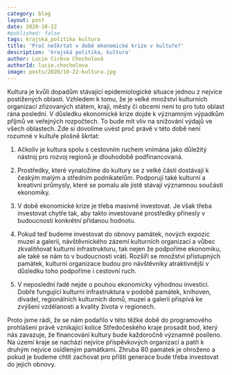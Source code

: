 ```yaml
---
category: blog
layout: post
date: 2020-10-22
#published: false
tags: krajská_politika kultura
title: 'Proč neškrtat v době ekonomické krize v kultuře?'
description: 'krajská politika, kultura'
author: Lucie Cirkva Chocholová
authorId: lucie.chocholova
image: posts/2020/10-22-kultura.jpg
---
```


Kultura je kvůli dopadům stávající epidemiologické situace jednou z nejvíce postižených oblastí. Vzhledem k tomu, že je velké množství kulturních organizací zřizovaných státem, kraji, městy či obcemi není to pro tuto oblast rána poslední. V důsledku ekonomické krize dojde k významným výpadkům příjmů ve veřejných rozpočtech. To bude mít vliv na snižování výdajů ve všech oblastech. Zde si dovolíme uvést proč právě v této době není rozumné v kultuře plošně škrtat: 

1. Ačkoliv je kultura spolu s cestovním ruchem vnímána jako důležitý nástroj pro rozvoj regionů je dlouhodobě podfinancovaná. 

2. Prostředky, které vynaložíme do kultury se z velké části dostávají k českým malým a středním podnikatelům. Podporují také kulturní a kreativní průmysly, které se pomalu ale jistě stávají významnou součástí ekonomiky. 

3. V době ekonomické krize je třeba masivně investovat. Je však třeba investovat chytře tak, aby takto investované prostředky přinesly v budoucnosti konkrétní přidanou hodnotu. 

4. Pokud teď budeme investovat do obnovy památek, nových expozic muzeí a galerií, návštěvnického zázemí kulturních organizací a vůbec zkvalitňovat kulturní infrastrukturu, tak nejen že podpoříme ekonomiku, ale také se nám to v budoucnosti vrátí. Rozšíří se množství přístupných památek, kulturní organizace budou pro návštěvníky atraktivnější v důsledku toho podpoříme i cestovní ruch. 

5. V neposlední řadě nejde o pouhou ekonomicky výhodnou investici. Dobře fungující kulturní infrastruktura v podobě památek, knihoven, divadel, regionálních kulturních domů, muzeí a galerií přispívá ke zvýšení vzdělanosti a kvality života v regionech. 

Proto jsme rádi, že se nám podařilo v této těžké době do programového prohlášení právě vznikající kolice Středočeského kraje prosadit bod, který nás zavazuje, že financování kultury bude každoročně významně posíleno. Na území kraje se nachází nejvíce příspěvkových organizací a patří k druhým nejvíce osídleným památkami. Zhruba 80 památek je ohroženo a pokud je budeme chtít zachovat pro příští generace bude třeba investovat do jejich obnovy.

